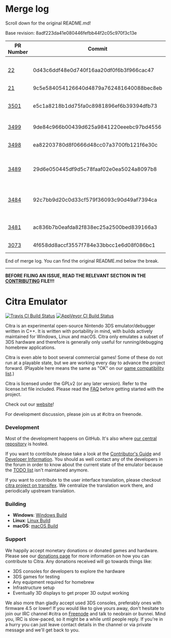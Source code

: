 # Merge log

Scroll down for the original README.md!

Base revision: 8adf223da41e080446fefbb44f2c05c970f3c13e

|PR Number|Commit|Title|Author|Merge Success|
|----|----|----|----|----|
|[22](undefined)|0d43c6ddf48e0d740f16aa20df0f6b3f966cac47|Glvtx configuration options for LibRetro|j-selby|true|
|[21](undefined)|9c5e584054126640d4879a762481640088bec8eb|Canary Base|j-selby|true|
|[3501](undefined)|e5c1a8218b1dd75fa0c8981896ef6b39394dfb73|Move WebServices to use LibreSSL + cpp-httplib|j-selby|false|
|[3499](undefined)|9de84c966b00439d625a9841220eeebc97bd4556|Convert PICA Shaders to GLSL|jroweboy|true|
|[3498](undefined)|ea82203780d8f0666d48cc07a3700fb121f6e30c| Service/CFG: convert to ServiceFramework |wwylele|true|
|[3489](undefined)|29d6e050445df9d5c78faaf02e0ea5024a8097b8|NWM_ UDS:Let connected clients handle the eapol packet|B3n30|true|
|[3484](undefined)|92c7bb9d20c0d33cf579f36093c90d49af7394ca|pica/lighting: compute highlight clamp after one-/two-sided diffuse pass|wwylele|true|
|[3481](undefined)|ac836b7b0eafda82f838ec25a2500bed839166a3|NWM_UDS:: Check flags in SendTo|B3n30|true|
|[3073](undefined)|4f658dd8accf3557f784e33bbcc1e6d08f086bc1|Citra-qt: Add multiplayer ui|jroweboy|true|


End of merge log. You can find the original README.md below the break.

------

**BEFORE FILING AN ISSUE, READ THE RELEVANT SECTION IN THE [CONTRIBUTING](https://github.com/citra-emu/citra/blob/master/CONTRIBUTING.md#reporting-issues) FILE!!!**

Citra Emulator
==============
[![Travis CI Build Status](https://travis-ci.org/citra-emu/citra.svg?branch=master)](https://travis-ci.org/citra-emu/citra)
[![AppVeyor CI Build Status](https://ci.appveyor.com/api/projects/status/sdf1o4kh3g1e68m9?svg=true)](https://ci.appveyor.com/project/bunnei/citra)

Citra is an experimental open-source Nintendo 3DS emulator/debugger written in C++. It is written with portability in mind, with builds actively maintained for Windows, Linux and macOS. Citra only emulates a subset of 3DS hardware and therefore is generally only useful for running/debugging homebrew applications.

Citra is even able to boot several commercial games! Some of these do not run at a playable state, but we are working every day to advance the project forward. (Playable here means the same as "OK" on our [game compatibility list](https://citra-emu.org/game).)

Citra is licensed under the GPLv2 (or any later version). Refer to the license.txt file included. Please read the [FAQ](https://citra-emu.org/wiki/faq/) before getting started with the project.

Check out our [website](https://citra-emu.org/)!

For development discussion, please join us at #citra on freenode.

### Development

Most of the development happens on GitHub. It's also where [our central repository](https://github.com/citra-emu/citra) is hosted.

If you want to contribute please take a look at the [Contributor's Guide](CONTRIBUTING.md) and [Developer Information](https://github.com/citra-emu/citra/wiki/Developer-Information). You should as well contact any of the developers in the forum in order to know about the current state of the emulator because the [TODO list](https://docs.google.com/document/d/1SWIop0uBI9IW8VGg97TAtoT_CHNoP42FzYmvG1F4QDA) isn't maintained anymore.

If you want to contribute to the user interface translation, please checkout [citra project on transifex](https://www.transifex.com/citra/citra). We centralize the translation work there, and periodically upstream translation.

### Building

* __Windows__: [Windows Build](https://github.com/citra-emu/citra/wiki/Building-For-Windows)
* __Linux__: [Linux Build](https://github.com/citra-emu/citra/wiki/Building-For-Linux)
* __macOS__: [macOS Build](https://github.com/citra-emu/citra/wiki/Building-for-macOS)


### Support
We happily accept monetary donations or donated games and hardware. Please see our [donations page](https://citra-emu.org/donate/) for more information on how you can contribute to Citra. Any donations received will go towards things like:
* 3DS consoles for developers to explore the hardware
* 3DS games for testing
* Any equipment required for homebrew
* Infrastructure setup
* Eventually 3D displays to get proper 3D output working

We also more than gladly accept used 3DS consoles, preferably ones with firmware 4.5 or lower! If you would like to give yours away, don't hesitate to join our IRC channel #citra on [Freenode](http://webchat.freenode.net/?channels=citra) and talk to neobrain or bunnei. Mind you, IRC is slow-paced, so it might be a while until people reply. If you're in a hurry you can just leave contact details in the channel or via private message and we'll get back to you.
